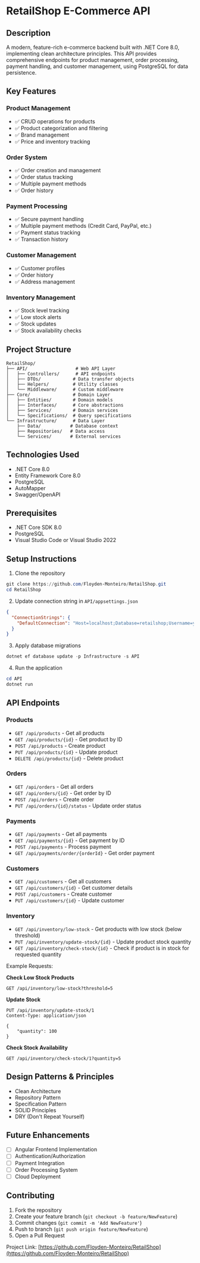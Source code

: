 # RetailShop E-Commerce API

## Description

A modern, feature-rich e-commerce backend built with .NET Core 8.0, implementing clean architecture principles. This API provides comprehensive endpoints for product management, order processing, payment handling, and customer management, using PostgreSQL for data persistence.

## Key Features

### Product Management

- ✅ CRUD operations for products
- ✅ Product categorization and filtering
- ✅ Brand management
- ✅ Price and inventory tracking

### Order System

- ✅ Order creation and management
- ✅ Order status tracking
- ✅ Multiple payment methods
- ✅ Order history

### Payment Processing

- ✅ Secure payment handling
- ✅ Multiple payment methods (Credit Card, PayPal, etc.)
- ✅ Payment status tracking
- ✅ Transaction history

### Customer Management

- ✅ Customer profiles
- ✅ Order history
- ✅ Address management

### Inventory Management

- ✅ Stock level tracking
- ✅ Low stock alerts
- ✅ Stock updates
- ✅ Stock availability checks

## Project Structure

```
RetailShop/
├── API/                  # Web API Layer
│   ├── Controllers/      # API endpoints
│   ├── DTOs/            # Data transfer objects
│   ├── Helpers/         # Utility classes
│   └── Middleware/      # Custom middleware
├── Core/                # Domain Layer
│   ├── Entities/        # Domain models
│   ├── Interfaces/      # Core abstractions
│   ├── Services/        # Domain services
│   └── Specifications/  # Query specifications
└── Infrastructure/      # Data Layer
    ├── Data/           # Database context
    ├── Repositories/   # Data access
    └── Services/       # External services
```

## Technologies Used

- .NET Core 8.0
- Entity Framework Core 8.0
- PostgreSQL
- AutoMapper
- Swagger/OpenAPI

## Prerequisites

- .NET Core SDK 8.0
- PostgreSQL
- Visual Studio Code or Visual Studio 2022

## Setup Instructions

1. Clone the repository

```powershell
git clone https://github.com/Floyden-Monteiro/RetailShop.git
cd RetailShop
```

2. Update connection string in `API/appsettings.json`

```json
{
  "ConnectionStrings": {
    "DefaultConnection": "Host=localhost;Database=retailshop;Username=your_username;Password=your_password"
  }
}
```

3. Apply database migrations

```powershell
dotnet ef database update -p Infrastructure -s API
```

4. Run the application

```powershell
cd API
dotnet run
```

## API Endpoints

### Products

- `GET /api/products` - Get all products
- `GET /api/products/{id}` - Get product by ID
- `POST /api/products` - Create product
- `PUT /api/products/{id}` - Update product
- `DELETE /api/products/{id}` - Delete product

### Orders

- `GET /api/orders` - Get all orders
- `GET /api/orders/{id}` - Get order by ID
- `POST /api/orders` - Create order
- `PUT /api/orders/{id}/status` - Update order status

### Payments

- `GET /api/payments` - Get all payments
- `GET /api/payments/{id}` - Get payment by ID
- `POST /api/payments` - Process payment
- `GET /api/payments/order/{orderId}` - Get order payment

### Customers

- `GET /api/customers` - Get all customers
- `GET /api/customers/{id}` - Get customer details
- `POST /api/customers` - Create customer
- `PUT /api/customers/{id}` - Update customer

### Inventory

- `GET /api/inventory/low-stock` - Get products with low stock (below threshold)
- `PUT /api/inventory/update-stock/{id}` - Update product stock quantity
- `GET /api/inventory/check-stock/{id}` - Check if product is in stock for requested quantity

Example Requests:

**Check Low Stock Products**

```http
GET /api/inventory/low-stock?threshold=5
```

**Update Stock**

```http
PUT /api/inventory/update-stock/1
Content-Type: application/json

{
    "quantity": 100
}
```

**Check Stock Availability**

```http
GET /api/inventory/check-stock/1?quantity=5
```

## Design Patterns & Principles

- Clean Architecture
- Repository Pattern
- Specification Pattern
- SOLID Principles
- DRY (Don't Repeat Yourself)

## Future Enhancements

- [ ] Angular Frontend Implementation
- [ ] Authentication/Authorization
- [ ] Payment Integration
- [ ] Order Processing System
- [ ] Cloud Deployment

## Contributing

1. Fork the repository
2. Create your feature branch (`git checkout -b feature/NewFeature`)
3. Commit changes (`git commit -m 'Add NewFeature'`)
4. Push to branch (`git push origin feature/NewFeature`)
5. Open a Pull Request

Project Link: [https://github.com/Floyden-Monteiro/RetailShop](https://github.com/Floyden-Monteiro/RetailShop)

